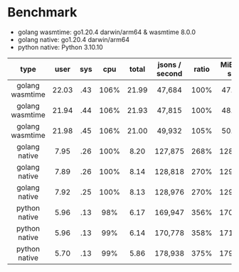 # Benchmark

- golang wasmtime: go1.20.4 darwin/arm64 & wasmtime 8.0.0
- golang native:   go1.20.4 darwin/arm64
- python native:   Python 3.10.10

| type            | user  | sys | cpu  | total | jsons / second | ratio | MiB / s |
|:---------------:|:-----:|:---:|:----:|:-----:|:--------------:|:-----:|:-------:|
| golang wasmtime | 22.03 | .43 | 106% | 21.99 |  47,684        | 100%  |  47.9   |
| golang wasmtime | 21.94 | .44 | 106% | 21.93 |  47,815        | 100%  |  48.0   |
| golang wasmtime | 21.98 | .45 | 106% | 21.00 |  49,932        | 105%  |  50.1   |
| golang native   |  7.95 | .26 | 100% |  8.20 | 127,875        | 268%  | 128.4   |
| golang native   |  7.89 | .26 | 100% |  8.14 | 128,818        | 270%  | 129.4   |
| golang native   |  7.92 | .25 | 100% |  8.13 | 128,976        | 270%  | 129.5   |
| python native   |  5.96 | .13 |  98% |  6.17 | 169,947        | 356%  | 170.7   |
| python native   |  5.96 | .13 |  99% |  6.14 | 170,778        | 358%  | 171.5   |
| python native   |  5.70 | .13 |  99% |  5.86 | 178,938        | 375%  | 179.7   |
